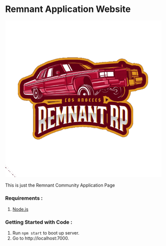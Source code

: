# Remnant Application Website

![Remnant Community Logo](Remnant-RP-no-bg.png)

This is just the Remnant Community Application Page

### Requirements : 
1.  [Node.js](https://nodejs.org/en/)

### Getting Started with Code  : 
1. Run `npm start` to boot up server.
1. Go to http://localhost:7000.

